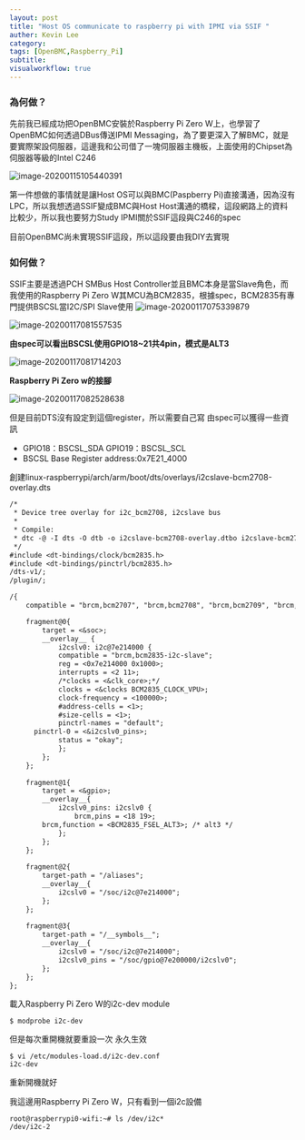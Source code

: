 ```yaml
---
layout: post
title: "Host OS communicate to raspberry pi with IPMI via SSIF "
auther: Kevin Lee
category: 
tags: [OpenBMC,Raspberry_Pi]
subtitle:
visualworkflow: true
---
```


### 為何做？

先前我已經成功把OpenBMC安裝於Raspberry Pi Zero W上，也學習了OpenBMC如何透過DBus傳送IPMI Messaging，為了要更深入了解BMC，就是要實際架設伺服器，這邊我和公司借了一塊伺服器主機板，上面使用的Chipset為伺服器等級的Intel C246

![image-20200115105440391]({{site.baseurl}}/img/image-20200115105440391.png)

第一件想做的事情就是讓Host OS可以與BMC(Paspberry Pi)直接溝通，因為沒有LPC，所以我想透過SSIF變成BMC與Host Host溝通的橋樑，這段網路上的資料比較少，所以我也要努力Study IPMI關於SSIF這段與C246的spec

目前OpenBMC尚未實現SSIF這段，所以這段要由我DIY去實現

### 如何做？

SSIF主要是透過PCH SMBus Host Controller並且BMC本身是當Slave角色，而我使用的Raspberry Pi Zero W其MCU為BCM2835，根據spec，BCM2835有專門提供BSCSL當I2C/SPI Slave使用
![image-20200117075339879]({{site.baseurl}}/img/image-20200117075339879.png)

![image-20200117081557535]({{site.baseurl}}/img/image-20200117081557535.png)

**由spec可以看出BSCSL使用GPIO18~21共4pin，模式是ALT3**

![image-20200117081714203]({{site.baseurl}}/img/image-20200117081714203.png)

**Raspberry Pi Zero w的接腳**

![image-20200117082528638]({{site.baseurl}}/img/image-20200117082528638.png)

但是目前DTS沒有設定到這個register，所以需要自己寫
由spec可以獲得一些資訊

* GPIO18：BSCSL_SDA         GPIO19：BSCSL_SCL
* BSCSL Base Register address:0x7E21_4000

創建linux-raspberrypi/arch/arm/boot/dts/overlays/i2cslave-bcm2708-overlay.dts

```dtd
/*
 * Device tree overlay for i2c_bcm2708, i2cslave bus
 *
 * Compile:
 * dtc -@ -I dts -O dtb -o i2cslave-bcm2708-overlay.dtbo i2cslave-bcm2708-overlay.dts
 */
#include <dt-bindings/clock/bcm2835.h>
#include <dt-bindings/pinctrl/bcm2835.h>
/dts-v1/;
/plugin/;

/{
	compatible = "brcm,bcm2707", "brcm,bcm2708", "brcm,bcm2709", "brcm,bcm2835";

	fragment@0{
		target = <&soc>;
		__overlay__ {
			i2cslv0: i2c@7e214000 {
			compatible = "brcm,bcm2835-i2c-slave";
			reg = <0x7e214000 0x1000>;
			interrupts = <2 11>;
			/*clocks = <&clk_core>;*/
			clocks = <&clocks BCM2835_CLOCK_VPU>;
			clock-frequency = <100000>;
			#address-cells = <1>;
			#size-cells = <1>;
			pinctrl-names = "default";
      pinctrl-0 = <&i2cslv0_pins>;
			status = "okay";
			};
		};
	};
	
	fragment@1{
		target = <&gpio>;
		__overlay__{
			i2cslv0_pins: i2cslv0 {
				brcm,pins = <18 19>;
        brcm,function = <BCM2835_FSEL_ALT3>; /* alt3 */	
			};
		};
	};
	
	fragment@2{
		target-path = "/aliases";
		__overlay__{
			i2cslv0 = "/soc/i2c@7e214000";
		};
	};
	
	fragment@3{
		target-path = "/__symbols__";
		__overlay__{
			i2cslv0 = "/soc/i2c@7e214000";
			i2cslv0_pins = "/soc/gpio@7e200000/i2cslv0";
		};
	};
};
```

載入Raspberry Pi Zero W的i2c-dev module

```
$ modprobe i2c-dev
```

但是每次重開機就要重設一次
永久生效

```
$ vi /etc/modules-load.d/i2c-dev.conf
i2c-dev
```

重新開機就好

我這邊用Raspberry Pi Zero W，只有看到一個i2c設備

```
root@raspberrypi0-wifi:~# ls /dev/i2c*  
/dev/i2c-2
```


